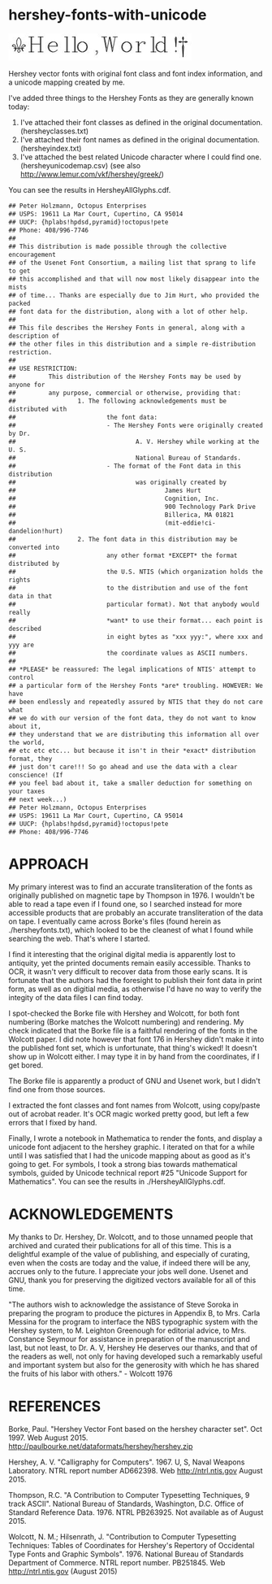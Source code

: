 # hershey-fonts-with-unicode

![Hello, world in Hershey font](./helloworld.jpg "Hello, World!")

Hershey vector fonts with original font class and font index
information, and a unicode mapping created by me.

I've added three things to the Hershey Fonts as they are generally known today:

1. I've attached their font classes as defined in the original documentation. (hersheyclasses.txt)
2. I've attached their font names as defined in the original documentation. (hersheyindex.txt)
3. I've attached the best related Unicode character where I could find one. (hersheyunicodemap.csv) (see also http://www.lemur.com/vkf/hershey/greek/)

You can see the results in HersheyAllGlyphs.cdf.

    ## Peter Holzmann, Octopus Enterprises
    ## USPS: 19611 La Mar Court, Cupertino, CA 95014
    ## UUCP: {hplabs!hpdsd,pyramid}!octopus!pete
    ## Phone: 408/996-7746
    ## 
    ## This distribution is made possible through the collective encouragement
    ## of the Usenet Font Consortium, a mailing list that sprang to life to get
    ## this accomplished and that will now most likely disappear into the mists
    ## of time... Thanks are especially due to Jim Hurt, who provided the packed
    ## font data for the distribution, along with a lot of other help.
    ## 
    ## This file describes the Hershey Fonts in general, along with a description of
    ## the other files in this distribution and a simple re-distribution restriction.
    ## 
    ## USE RESTRICTION:
    ##         This distribution of the Hershey Fonts may be used by anyone for
    ##         any purpose, commercial or otherwise, providing that:
    ##                 1. The following acknowledgements must be distributed with
    ##                         the font data:
    ##                         - The Hershey Fonts were originally created by Dr.
    ##                                 A. V. Hershey while working at the U. S.
    ##                                 National Bureau of Standards.
    ##                         - The format of the Font data in this distribution
    ##                                 was originally created by
    ##                                         James Hurt
    ##                                         Cognition, Inc.
    ##                                         900 Technology Park Drive
    ##                                         Billerica, MA 01821
    ##                                         (mit-eddie!ci-dandelion!hurt)
    ##                 2. The font data in this distribution may be converted into
    ##                         any other format *EXCEPT* the format distributed by
    ##                         the U.S. NTIS (which organization holds the rights
    ##                         to the distribution and use of the font data in that
    ##                         particular format). Not that anybody would really
    ##                         *want* to use their format... each point is described
    ##                         in eight bytes as "xxx yyy:", where xxx and yyy are
    ##                         the coordinate values as ASCII numbers.
    ## 
    ## *PLEASE* be reassured: The legal implications of NTIS' attempt to control
    ## a particular form of the Hershey Fonts *are* troubling. HOWEVER: We have
    ## been endlessly and repeatedly assured by NTIS that they do not care what
    ## we do with our version of the font data, they do not want to know about it,
    ## they understand that we are distributing this information all over the world,
    ## etc etc etc... but because it isn't in their *exact* distribution format, they
    ## just don't care!!! So go ahead and use the data with a clear conscience! (If
    ## you feel bad about it, take a smaller deduction for something on your taxes
    ## next week...)
    ## Peter Holzmann, Octopus Enterprises
    ## USPS: 19611 La Mar Court, Cupertino, CA 95014
    ## UUCP: {hplabs!hpdsd,pyramid}!octopus!pete
    ## Phone: 408/996-7746

# APPROACH

My primary interest was to find an accurate transliteration of the
fonts as originally published on magnetic tape by Thompson in 1976. I
wouldn't be able to read a tape even if I found one, so I searched
instead for more accessible products that are probably an accurate
transliteration of the data on tape. I eventually came across Borke's
files (found herein as ./hersheyfonts.txt), which looked to be the
cleanest of what I found while searching the web. That's where I
started.

I find it interesting that the original digital media is apparently
lost to antiquity, yet the printed documents remain easily
accessible. Thanks to OCR, it wasn't very difficult to recover data
from those early scans. It is fortunate that the authors had the
foresight to publish their font data in print form, as well as on
digitial media, as otherwise I'd have no way to verify the integity of
the data files I can find today.

I spot-checked the Borke file with Hershey and Wolcott, for both font
numbering (Borke matches the Wolcott numbering) and rendering. My
check indicated that the Borke file is a faithful rendering of the
fonts in the Wolcott paper. I did note however that font 176 in
Hershey didn't make it into the published font set, which is
unfortunate, that thing's wicked! It doesn't show up in Wolcott
either. I may type it in by hand from the coordinates, if I get bored.

The Borke file is apparently a product of GNU and Usenet work, but I
didn't find one from those sources.

I extracted the font classes and font names from Wolcott, using
copy/paste out of acrobat reader. It's OCR magic worked pretty good,
but left a few errors that I fixed by hand.

Finally, I wrote a notebook in Mathematica to render the fonts, and
display a unicode font adjacent to the hershey graphic. I iterated on
that for a while until I was satisfied that I had the unicode mapping
about as good as it's going to get.  For symbols, I took a strong bias
towards mathematical symbols, guided by Unicode technical report #25
"Unicode Support for Mathematics". You can see the results in
./HersheyAllGlyphs.cdf.

# ACKNOWLEDGEMENTS

My thanks to Dr. Hershey, Dr. Wolcott, and to those unnamed people
that archived and curated their publications for all of this
time. This is a delightful example of the value of publishing, and
especially of curating, even when the costs are today and the value,
if indeed there will be any, accrues only to the future.  I appreciate
your jobs well done. Usenet and GNU, thank you for preserving the
digitized vectors available for all of this time.

"The authors wish to acknowledge the assistance of Steve Soroka in
preparing the program to produce the pictures in Appendix B, to
Mrs. Carla Messina for the program to interface the NBS typographic
system with the Hershey system, to M. Leighton Greenough for editorial
advice, to Mrs. Constance Seymour for assistance in preparation of the
manuscript and last, but not least, to Dr. A. V, Hershey He deserves
our thanks, and that of the readers as well, not only for having
developed such a remarkably useful and important system but also for
the generosity with which he has shared the fruits of his labor with
others." - Wolcott 1976

# REFERENCES

Borke, Paul. "Hershey Vector Font based on the hershey character
set". Oct 1997. Web August 2015.  http://paulbourke.net/dataformats/hershey/hershey.zip

Hershey, A. V. "Calligraphy for Computers". 1967. U, S, Naval Weapons Laboratory.
NTRL report number AD662398. Web http://ntrl.ntis.gov August 2015.

Thompson, R.C. "A Contribution to Computer Typesetting Techniques, 9
track ASCII".  National Bureau of Standards, Washington, D.C. Office
of Standard Reference Data.  1976.  NTRL PB263925. Not available as
of August 2015.

Wolcott, N. M.; Hilsenrath, J.  "Contribution to Computer
Typesetting Techniques: Tables of Coordinates for Hershey's
Repertory of Occidental Type Fonts and Graphic
Symbols". 1976. National Bureau of Standards Department of
Commerce. NTRL report number. PB251845. Web
http://ntrl.ntis.gov (August 2015)
